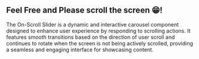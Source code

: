 <h2>
  Feel Free and Please scroll the screen 😁!
</h2>
<p>
  The On-Scroll Slider is a dynamic and interactive carousel component designed to enhance user experience by responding to scrolling actions. It features smooth transitions based on the direction of user scroll and continues to rotate when the screen is not being actively scrolled, providing a seamless and engaging interface for showcasing content.
</p>
